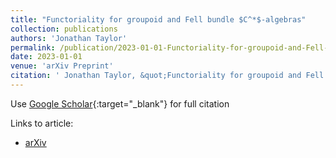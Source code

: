 ```yaml
---
title: "Functoriality for groupoid and Fell bundle $C^*$-algebras"
collection: publications
authors: 'Jonathan Taylor'
permalink: /publication/2023-01-01-Functoriality-for-groupoid-and-Fell-bundle-C-algebras
date: 2023-01-01
venue: 'arXiv Preprint'
citation: ' Jonathan Taylor, &quot;Functoriality for groupoid and Fell bundle $C^*$-algebras.&quot; arXiv Preprint, 2023.'
---
```

Use [Google Scholar](https://scholar.google.com/scholar?q=Functoriality+for+groupoid+and+Fell+bundle+$C^*$+algebras){:target="_blank"} for full citation

Links to article:
- [arXiv](https://arxiv.org/abs/2310.03126)